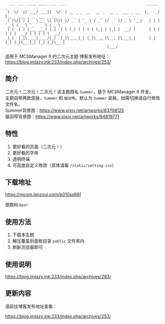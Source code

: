 ```
  __  __  ____ ____  __  __                                     _____ _
 |  \/  |/ ___/ ___||  \/  | __ _ _ __   __ _  __ _  ___ _ __  |_   _| |__   ___ _ __ ___   ___
 | |\/| | |   \___ \| |\/| |/ _` | '_ \ / _` |/ _` |/ _ \ '__|   | | | '_ \ / _ \ '_ ` _ \ / _ \
 | |  | | |___ ___) | |  | | (_| | | | | (_| | (_| |  __/ |      | | | | | |  __/ | | | | |  __/
 |_|  |_|\____|____/|_|  |_|\__,_|_| |_|\__,_|\__, |\___|_|      |_| |_| |_|\___|_| |_| |_|\___|
                                              |___/
```

适用于 MCSManager 9 的二次元主题
博客发布地址：<https://blog.imlazy.ink:233/index.php/archives/253/>

## 简介

二次元！二次元！二次元！该主题原名 `Summer`，基于 MCSManager 9 开发。<br>
主题自带两款皮肤，`Summer` 和 `猫羽雫`。默认为 `Summer` 皮肤，如需切换请自行修改文件名。<br>
Summer背景图：<https://www.pixiv.net/artworks/83708125><br>
猫羽雫背景图：<https://www.pixiv.net/artworks/94819771>
<!--more-->

## 特性

1. 更好看的页面（二次元！）
2. 更好看的字体
3. 透明终端
4. 可高度自定义修改（具体请看 `/static/setting.css`）

## 下载地址

<https://mcsm.lanzoui.com/b010ss66f>

提取码:`bpxr`

## 使用方法

1. 下载本主题
2. 解压覆盖到面板目录 `public` 文件夹内
3. 刷新浏览器即可

## 使用说明

<https://blog.imlazy.ink:233/index.php/archives/283/>

## 更新内容

请前往博客发布地址查看：

<https://blog.imlazy.ink:233/index.php/archives/253/>
